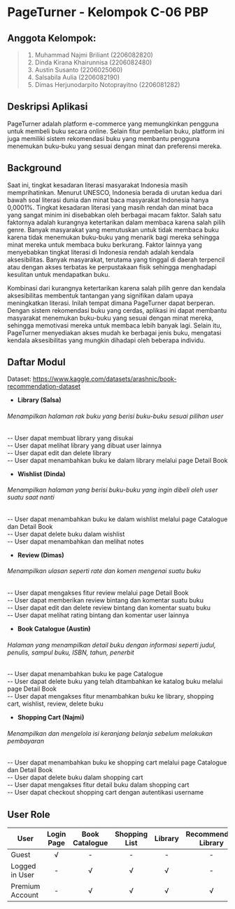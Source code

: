 # PageTurner - Kelompok C-06 PBP

## Anggota Kelompok:

> 1. Muhammad Najmi Briliant (2206082820)
> 2. Dinda Kirana Khairunnisa (2206082480)
> 3. Austin Susanto (2206025060)
> 4. Salsabila Aulia (2206082190)
> 5. Dimas Herjunodarpito Notoprayitno (2206081282)

## Deskripsi Aplikasi

PageTurner adalah platform e-commerce yang memungkinkan pengguna untuk membeli buku secara online. Selain fitur pembelian buku, platform ini juga memiliki sistem rekomendasi buku yang membantu pengguna menemukan buku-buku yang sesuai dengan minat dan preferensi mereka.

## Background

Saat ini, tingkat kesadaran literasi masyarakat Indonesia masih memprihatinkan. Menurut UNESCO, Indonesia berada di urutan kedua dari bawah soal literasi dunia dan minat baca masyarakat Indonesia hanya 0,0001%. Tingkat kesadaran literasi yang masih rendah dan minat baca yang sangat minim ini disebabkan oleh berbagai macam faktor. Salah satu faktornya adalah kurangnya ketertarikan dalam membaca karena salah pilih genre. Banyak masyarakat yang memutuskan untuk tidak membaca buku karena tidak menemukan buku-buku yang menarik bagi mereka sehingga minat mereka untuk membaca buku berkurang. Faktor lainnya yang menyebabkan tingkat literasi di Indonesia rendah adalah kendala aksesibilitas. Banyak masyarakat, terutama yang tinggal di daerah terpencil atau dengan akses terbatas ke perpustakaan fisik sehingga menghadapi kesulitan untuk mendapatkan buku. 

Kombinasi dari kurangnya ketertarikan karena salah pilih genre dan kendala aksesibilitas membentuk tantangan yang signifikan dalam upaya meningkatkan literasi. Inilah tempat dimana PageTurner dapat berperan. Dengan sistem rekomendasi buku yang cerdas, aplikasi ini dapat membantu masyarakat menemukan buku-buku yang sesuai dengan minat mereka, sehingga memotivasi mereka untuk membaca lebih banyak lagi. Selain itu, PageTurner menyediakan akses mudah ke berbagai jenis buku, mengatasi kendala aksesibilitas yang mungkin dihadapi oleh beberapa individu.

## Daftar Modul
Dataset: https://www.kaggle.com/datasets/arashnic/book-recommendation-dataset  

- **Library (Salsa)**
###### Menampilkan halaman rak buku yang berisi buku-buku sesuai pilihan user
-- User dapat membuat library yang disukai <br />
-- User dapat melihat library yang dibuat user lainnya <br />
-- User dapat edit dan delete library <br />
-- User dapat menambahkan buku ke dalam library melalui page Detail Book <br />

- **Wishlist (Dinda)**
###### Menampilkan halaman yang berisi buku-buku yang ingin dibeli oleh user suatu saat nanti
-- User dapat menambahkan buku ke dalam wishlist melalui page Catalogue dan Detail Book <br />
-- User dapat delete buku dalam wishlist <br />
-- User dapat menambahkan dan melihat notes <br />

- **Review (Dimas)**
###### Menampilkan ulasan seperti rate dan komen mengenai suatu buku 
-- User dapat mengakses fitur review melalui page Detail Book <br />
-- User dapat memberikan review bintang dan komentar suatu buku <br />
-- User dapat edit dan delete review bintang dan komentar suatu buku <br />
-- User dapat melihat rating bintang dan komentar user lainnya <br />

- **Book Catalogue (Austin)**
###### Halaman yang menampilkan detail buku dengan informasi seperti judul, penulis, sampul buku, ISBN, tahun, penerbit
-- User dapat menambahkan buku ke page Catalogue <br />
-- User dapat delete buku yang telah ditambahkan ke katalog buku melalui page Detail Book <br />
-- User dapat mengakses fitur menambahkan buku ke library, shopping cart, wishlist, review, delete buku <br />

- **Shopping Cart (Najmi)**
###### Menampilkan dan mengelola isi keranjang belanja sebelum melakukan pembayaran
-- User dapat menambahkan buku ke shopping cart melalui page Catalogue dan Detail Book <br />
-- User dapat delete buku dalam shopping cart <br />
-- User dapat mengakses fitur detail buku dalam shopping cart <br />
-- User dapat checkout shopping cart dengan autentikasi username <br />


## User Role
| User            | Login Page | Book Catalogue | Shopping List | Library | Recommended Library | Review | Wishlist | 
| --------------- | :-------: | :------------: | :-----------: | :-----: | :------------------: | :----: |  ------: |
| Guest           |     √     |       -        |       -       |    -    |          -           |   -    |    -    | 
| Logged in User  |     -     |       √        |       √       |    √    |          -           |   √    |    -     | 
| Premium Account |     -     |       √        |       √       |    √    |          √           |   √    |    √     |
